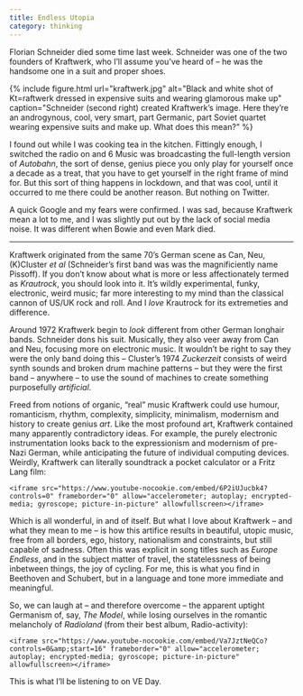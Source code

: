 ```yaml
---
title: Endless Utopia
category: thinking
---
```


Florian Schneider died some time last week. Schneider was one of the two founders of Kraftwerk, who I’ll assume you’ve heard of – he was the handsome one in a suit and proper shoes.

{% include figure.html url="kraftwerk.jpg" alt="Black and white shot of Kt=raftwerk dressed in expensive suits and wearing glamorous make up" caption="Schneider (second right) created Kraftwerk’s image. Here they’re an androgynous, cool, very smart, part Germanic, part Soviet quartet wearing expensive suits and make up. What does this mean?" %}

I found out while I was cooking tea in the kitchen. Fittingly enough, I switched the radio on and 6 Music was broadcasting the full-length version of <cite>Autobahn</cite>, the sort of dense, genius piece you only play for yourself once a decade as a treat, that you have to get yourself in the right frame of mind for. But this sort of thing happens in lockdown, and that was cool, until it occurred to me there could be another reason. But nothing on Twitter.

A quick Google and my fears were confirmed. I was sad, because Kraftwerk mean a lot to me, and I was slightly put out by the lack of social media noise. It was different when Bowie and even Mark died.

***

Kraftwerk originated from the same 70’s German scene as Can, Neu, (K)Cluster <i>et al</i> (Schneider’s first band was was the magnificiently name Pissoff). If you don’t know about what is more or less affectionately termed as <i>Krautrock</i>, you should look into it. It’s wildly experimental, funky, electronic, weird music; far more interesting to my mind than the classical cannon of US/UK rock and roll. And I _love_ Krautrock for its extremeties and difference.

Around 1972 Kraftwerk begin to _look_ different from other German longhair bands. Schneider dons his suit. Musically, they also veer away from Can and Neu, focusing more on electronic music. It wouldn’t be right to say they were the only band doing this – Cluster’s 1974 <cite>Zuckerzeit</cite> consists of weird synth sounds and broken drum machine patterns – but they were the first band – anywhere – to use the sound of machines to create something purposefully _artificial_.

Freed from notions of organic, “real” music Kraftwerk could use humour, romanticism, rhythm, complexity, simplicity, minimalism, modernism and history to create genius _art_. Like the most profound art, Kraftwerk contained many apparently contradictory ideas. For example, the purely electronic instrumentation looks back to the expressionism and modernism of pre-Nazi German, while anticipating the future of individual computing devices. Weirdly, Kraftwerk can literally soundtrack a pocket calculator or a Fritz Lang film:

<div class="vid">

    <iframe src="https://www.youtube-nocookie.com/embed/6P2iUJucbk4?controls=0" frameborder="0" allow="accelerometer; autoplay; encrypted-media; gyroscope; picture-in-picture" allowfullscreen></iframe>

</div>

Which is all wonderful, in and of itself. But what I love about Kraftwerk – and what they mean to me – is how this artifice results in beautiful, utopic music, free from all borders, ego, history, nationalism and constraints, but still capable of sadness. Often this was explicit in song titles such as <cite>Europe Endless</cite>, and in the subject matter of travel, the statelessness of being inbetween things, the joy of cycling. For me, this is what you find in Beethoven and Schubert, but in a language and tone more immediate and meaningful.

So, we can laugh at – and therefore overcome – the apparent uptight Germanism of, say, <cite>The Model</cite>, while losing ourselves in the romantic melancholy of <cite>Radioland</cite> (from their best album, Radio-activity):

<div class="vid">

    <iframe src="https://www.youtube-nocookie.com/embed/Va7JztNeQCo?controls=0&amp;start=16" frameborder="0" allow="accelerometer; autoplay; encrypted-media; gyroscope; picture-in-picture" allowfullscreen></iframe>

</div>

This is what I’ll be listening to on VE Day.

